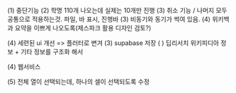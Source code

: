 (1) 중단기능
(2) 학명 110개 나오는데 실제는 10개만 진행
(3) 취소 기능 / 나머지 모두 공통으로 적용하는것. 파일, 바 표시, 진행바
(3) 비동기와 동기가 썩여 있음.
(4) 위키백과 요약을 이쁘게 나오도록(제스파크 활용 디자인 검토?)



(4) 세련된 ui 개선 => 플러터로 변겨
(3) supabase 저장
( ) 딥리서치 
  위키피디아 정보 + 기타 정보를 구조화 해서

(4) 웹서비스

(5) 전체 열이 선택되는데, 하나의 셀이 선택되도록 수정
